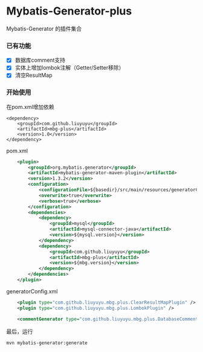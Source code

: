 # Mybatis-Generator-plus

Mybatis-Generator 的插件集合

### 已有功能
- [x] 数据库comment支持
- [x] 实体上增加lombok注解（Getter/Setter移除）
- [x] 清空ResultMap

### 开始使用
在pom.xml增加依赖
```
<dependency>
    <groupId>com.github.liuyuyu</groupId>
    <artifactId>mbg-plus</artifactId>
    <version>1.0</version>
</dependency>
```

pom.xml
```xml
    <plugin>
        <groupId>org.mybatis.generator</groupId>
        <artifactId>mybatis-generator-maven-plugin</artifactId>
        <version>1.3.2</version>
        <configuration>
            <configurationFile>${basedir}/src/main/resources/generatorConfig.xml</configurationFile>
            <overwrite>true</overwrite>
            <verbose>true</verbose>
        </configuration>
        <dependencies>
            <dependency>
                <groupId>mysql</groupId>
                <artifactId>mysql-connector-java</artifactId>
                <version>${mysql.version}</version>
            </dependency>
            <dependency>
                <groupId>com.github.liuyuyu</groupId>
                <artifactId>mbg-plus</artifactId>
                <version>${mbg.version}</version>
            </dependency>
        </dependencies>
    </plugin>
```
generatorConfig.xml
```xml
    <plugin type="com.github.liuyuyu.mbg.plus.ClearResultMapPlugin" />
    <plugin type="com.github.liuyuyu.mbg.plus.LombokPlugin" />

    <commentGenerator type="com.github.liuyuyu.mbg.plus.DatabaseCommentGenerator" />
```

最后，运行
```bash
mvn mybatis-generator:generate
```
